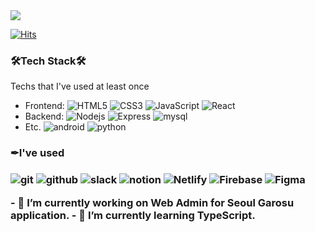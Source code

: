 <img src="http://mazassumnida.wtf/api/v2/generate_badge?boj=splato88"/>

[![Hits](https://hits.seeyoufarm.com/api/count/incr/badge.svg?url=https%3A%2F%2Fgithub.com%2FhyojinLee-git%2Fhit-counter&count_bg=%2379C83D&title_bg=%23555555&icon=&icon_color=%23E7E7E7&title=hits&edge_flat=false)](https://hits.seeyoufarm.com)

<h3 border-bottom="none">🛠Tech Stack🛠</h3>
<p>
  Techs that I've used at least once
</p>
  <ul>
    <li>
      Frontend: <img alt="HTML5" src="https://img.shields.io/badge/-html-%23E34F26?logo=HTML5&logoColor=white"/>
      <img alt="CSS3" src="https://img.shields.io/badge/-css-%231572B6?logo=CSS3&logoColor=white"/>
      <img alt="JavaScript" src="https://img.shields.io/badge/-JavaScript-%23F7DF1E?logo=JavaScript&logoColor=white"/>
      <img alt="React" src="https://img.shields.io/badge/-React-%2361DAFB?logo=React&logoColor=white"/>
    </li>
  <li>
    Backend:
    <img alt="Nodejs" src="https://img.shields.io/badge/-Nodejs-%23339933?logo=Node.js&logoColor=white"/>
    <img alt="Express" src="https://img.shields.io/badge/-Express-%23000000?logo=Express&logoColor=white"/>
    <img alt="mysql" src="https://img.shields.io/badge/-mysql-%234479A1?logo=MySQL&logoColor=white"/>
  </li>
  <li>
    Etc.
    <img alt="android" src="https://img.shields.io/badge/-android-green?logo=android&logoColor=white"/>
    <img alt="python" src="https://img.shields.io/badge/-Python-%233776AB?logo=Python&logoColor=white"/>
  </li>
 </ul>

<h3 border-bottom="none">✒I've used<h3>
<p>
  <img alt="git" src="https://img.shields.io/badge/-git-%23F05032?logo=git&logoColor=white">
  <img alt="github" src="https://img.shields.io/badge/-github-%23181717?logo=GitHub&logoColor=white"/>
  <img alt="slack" src="https://img.shields.io/badge/-slack-%234A154B?logo=Slack&logoColor=white"/>
  <img alt="notion" src="https://img.shields.io/badge/-Notion-%23000000?logo=Notion&logoColor=white"/>
  <img alt=" Netlify" src="https://img.shields.io/badge/-Netlify-%2300C7B7?logo=Netlify&logoColor=white"/>
  <img alt=" Firebase" src="https://img.shields.io/badge/-Firebase-%23FFCA28?logo=Firebase&logoColor=black"/>
  <img alt="Figma" src="https://img.shields.io/badge/-Figma-%23F24E1E?logo=Figma&logoColor=white"/>
</p>
  - 🔭 I’m currently working on Web Admin for Seoul Garosu application.
  - 🌱 I’m currently learning TypeScript.



<!--
**hyojinLee-git/hyojinLee-git** is a ✨ _special_ ✨ repository because its `README.md` (this file) appears on your GitHub profile.

Here are some ideas to get you started:

- 🔭 I’m currently working on ...
- 🌱 I’m currently learning ...
- 👯 I’m looking to collaborate on ...
- 🤔 I’m looking for help with ...
- 💬 Ask me about ...
- 📫 How to reach me: ...
- 😄 Pronouns: ...
- ⚡ Fun fact: ...
  -->
